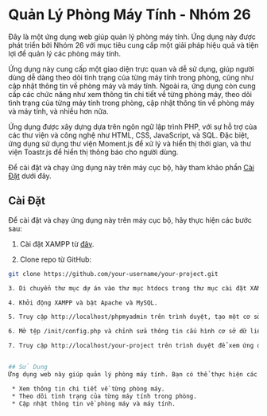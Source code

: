 # Quản Lý Phòng Máy Tính - Nhóm 26

Đây là một ứng dụng web giúp quản lý phòng máy tính. Ứng dụng này được phát triển bởi Nhóm 26 với mục tiêu cung cấp một giải pháp hiệu quả và tiện lợi để quản lý các phòng máy tính.

Ứng dụng này cung cấp một giao diện trực quan và dễ sử dụng, giúp người dùng dễ dàng theo dõi tình trạng của từng máy tính trong phòng, cũng như cập nhật thông tin về phòng máy và máy tính. Ngoài ra, ứng dụng còn cung cấp các chức năng như xem thông tin chi tiết về từng phòng máy, theo dõi tình trạng của từng máy tính trong phòng, cập nhật thông tin về phòng máy và máy tính, và nhiều hơn nữa.

Ứng dụng được xây dựng dựa trên ngôn ngữ lập trình PHP, với sự hỗ trợ của các thư viện và công nghệ như HTML, CSS, JavaScript, và SQL. Đặc biệt, ứng dụng sử dụng thư viện Moment.js để xử lý và hiển thị thời gian, và thư viện Toastr.js để hiển thị thông báo cho người dùng.

Để cài đặt và chạy ứng dụng này trên máy cục bộ, hãy tham khảo phần [Cài Đặt](#cai-dat) dưới đây.

## Cài Đặt
Để cài đặt và chạy ứng dụng này trên máy cục bộ, hãy thực hiện các bước sau:

1. Cài đặt XAMPP từ [đây](https://www.apachefriends.org/index.html).

2. Clone repo từ GitHub:

```sh
git clone https://github.com/your-username/your-project.git

3. Di chuyển thư mục dự án vào thư mục htdocs trong thư mục cài đặt XAMPP.

4. Khởi động XAMPP và bật Apache và MySQL.

5. Truy cập http://localhost/phpmyadmin trên trình duyệt, tạo một cơ sở dữ liệu mới và sau đó nhập tệp nhom26.sql để tạo cấu trúc và dữ liệu cho cơ sở dữ liệu.

6. Mở tệp /init/config.php và chỉnh sửa thông tin cấu hình cơ sở dữ liệu để phù hợp với cài đặt cục bộ của bạn. Thông tin cần chỉnh sửa bao gồm tên máy chủ (thường là localhost), tên cơ sở dữ liệu (tên của cơ sở dữ liệu bạn vừa tạo), tên người dùng và mật khẩu.

7. Truy cập http://localhost/your-project trên trình duyệt để xem ứng dụng.


## Sử Dụng
Ứng dụng web này giúp quản lý phòng máy tính. Bạn có thể thực hiện các chức năng sau:

 * Xem thông tin chi tiết về từng phòng máy.
 * Theo dõi tình trạng của từng máy tính trong phòng.
 * Cập nhật thông tin về phòng máy và máy tính.
